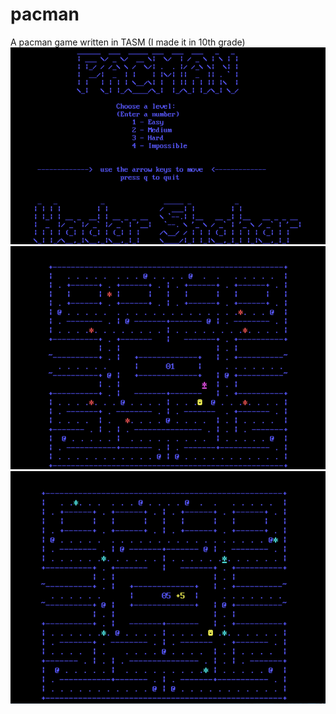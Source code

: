 # pacman
A pacman game written in TASM (I made it in 10th grade)
![alt text](images/screenshot1.png?raw=true)
![alt text](images/screenshot2.png?raw=true)
![alt text](images/screenshot3.png?raw=true)
